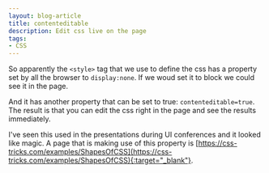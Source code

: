 ```yaml
---
layout: blog-article
title: contenteditable
description: Edit css live on the page
tags:
- CSS
---
```


So apparently the ```<style>``` tag that we use to define the css has a property set by all the browser to ```display:none```. If we woud set it to block we could see it in the page. 

And it has another property that can be set to true: ```contenteditable=true```. The result is that you can edit the css right in the page and see the results immediately. 

I've seen this used in the presentations during UI conferences and it looked like magic. A page that is making use of this property is [https://css-tricks.com/examples/ShapesOfCSS](https://css-tricks.com/examples/ShapesOfCSS){:target="_blank"}. 
